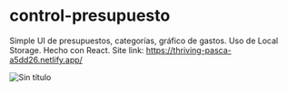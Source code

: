 # control-presupuesto
Simple UI de presupuestos, categorías, gráfico de gastos. Uso de Local Storage. Hecho con React.
Site link: https://thriving-pasca-a5dd26.netlify.app/

![Sin título](https://user-images.githubusercontent.com/88949000/162439935-daf68121-ace6-4356-9da6-fbc70cbcba43.png)

